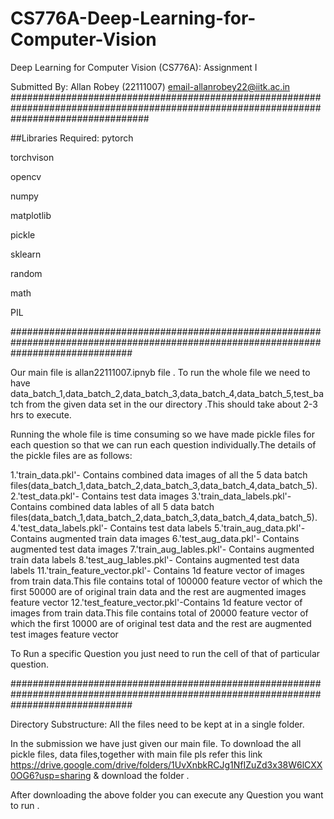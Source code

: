 # CS776A-Deep-Learning-for-Computer-Vision
Deep Learning for Computer Vision (CS776A): Assignment I

Submitted By: Allan Robey (22111007)
email-allanrobey22@iitk.ac.in
#########################################################################################################################################

##Libraries Required:
pytorch

torchvison

opencv

numpy

matplotlib

pickle

sklearn

random 

math

PIL 


######################################################################################################################################

Our main file is allan22111007.ipnyb file . To run the whole file we need to have data_batch_1,data_batch_2,data_batch_3,data_batch_4,data_batch_5,test_batch from the given data set in the our directory .This should take about 2-3 hrs to execute.

Running the whole file is time consuming so we have made pickle files for each question so that we can run each question individually.The details of the pickle files are as follows:

1.'train_data.pkl'- Contains combined data images of all the 5 data batch files(data_batch_1,data_batch_2,data_batch_3,data_batch_4,data_batch_5).
2.'test_data.pkl'- Contains test data images
3.'train_data_labels.pkl'-Contains combined data lables of all 5 data batch files(data_batch_1,data_batch_2,data_batch_3,data_batch_4,data_batch_5).
4.'test_data_labels.pkl'- Contains test data labels
5.'train_aug_data.pkl'-Contains augmented train data images 
6.'test_aug_data.pkl'- Contains augmented test data images
7.'train_aug_lables.pkl'- Contains augmented train data labels
8.'test_aug_lables.pkl'- Contains augmented test data labels
11.'train_feature_vector.pkl'- Contains 1d feature vector of images from train data.This file contains total of 100000 feature vector of which the first 50000 are of original train data and the rest are augmented images feature vector
12.'test_feature_vector.pkl'-Contains 1d feature vector of images from train data.This file contains total of 20000 feature vector of which the first 10000 are of original test data and the rest are augmented test images feature vector



To Run a specific Question you just need to run the cell of that of particular question.

######################################################################################################################################

Directory Substructure:
All the files need to be kept at in a single folder.



In the submission we have just given our main file. To download the all pickle files, data files,together with main file pls refer this link https://drive.google.com/drive/folders/1UvXnbkRCJg1NfIZuZd3x38W6lCXX0OG6?usp=sharing  & download the folder .

After downloading the above folder you can execute any Question you want to run .

